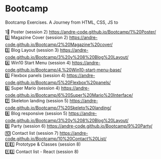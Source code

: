# Bootcamp
Bootcamp Exercises. A  Journey from HTML, CSS, JS to 

1⃣ Poster (session 2)  https://andre-code.github.io/Bootcamp/1%20Poster/ <br>
2️⃣ Magazine Cover (session 2)  https://andre-code.github.io/Bootcamp/2%20Magazine%20cover/ <br>
3️⃣ Blog Layout (session 3)  https://andre-code.github.io/Bootcamp/3%20y%208%20Blog%20Layout/ <br>
4️⃣ Win10 Start Menu (session 4)  https://andre-code.github.io/Bootcamp/4.%20Win10-start-menu-base/ <br>
5️⃣ Flexbox panels (session 4)  https://andre-code.github.io/Bootcamp/5%20Flexbox%20panels/ <br>
6️⃣ Super Mario (session 4)  https://andre-code.github.io/Bootcamp/6%20Super%20Mario%20Interface/ <br>
7️⃣ Skeleton landing (session 5) https://andre-code.github.io/Bootcamp/7%20Skeleto%20landing/ <br>
8️⃣ Blog responsive (session 5)  https://andre-code.github.io/Bootcamp/3%20y%208%20Blog%20Layout/ <br>
9️⃣ Party (session 6) https://andre-code.github.io/Bootcamp/9%20Party/ <br>
🔟 Contact list (session 7) https://andre-code.github.io/Bootcamp/10%20Contact%20List/ <br>
1️⃣1️⃣ Prototype & Classes (session 8) <br>
1️⃣2️⃣ Contact list - React (session 8) <br>
